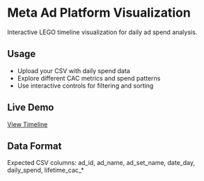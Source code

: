 # Meta Ad Platform Visualization

Interactive LEGO timeline visualization for daily ad spend analysis.

## Usage
- Upload your CSV with daily spend data
- Explore different CAC metrics and spend patterns
- Use interactive controls for filtering and sorting

## Live Demo
[View Timeline](https://yourusername.github.io/meta_ad_platform_visualization/)

## Data Format
Expected CSV columns: ad_id, ad_name, ad_set_name, date_day, daily_spend, lifetime_cac_*
